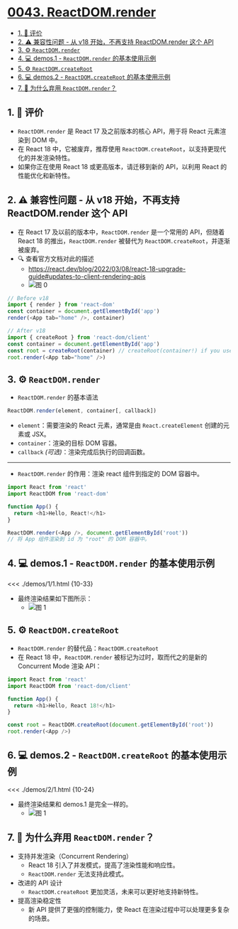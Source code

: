 # [0043. ReactDOM.render](https://github.com/tnotesjs/TNotes.react/tree/main/notes/0043.%20ReactDOM.render)

<!-- region:toc -->

- [1. 🫧 评价](#1--评价)
- [2. ⚠️ 兼容性问题 - 从 v18 开始，不再支持 ReactDOM.render 这个 API](#2-️-兼容性问题---从-v18-开始不再支持-reactdomrender-这个-api)
- [3. ⚙️ `ReactDOM.render`](#3-️-reactdomrender)
- [4. 💻 demos.1 - `ReactDOM.render` 的基本使用示例](#4--demos1---reactdomrender-的基本使用示例)
- [5. ⚙️ `ReactDOM.createRoot`](#5-️-reactdomcreateroot)
- [6. 💻 demos.2 - `ReactDOM.createRoot` 的基本使用示例](#6--demos2---reactdomcreateroot-的基本使用示例)
- [7. 🤔 为什么弃用 `ReactDOM.render`？](#7--为什么弃用-reactdomrender)

<!-- endregion:toc -->

## 1. 🫧 评价

- `ReactDOM.render` 是 React 17 及之前版本的核心 API，用于将 React 元素渲染到 DOM 中。
- 在 React 18 中，它被废弃，推荐使用 `ReactDOM.createRoot`，以支持更现代化的并发渲染特性。
- 如果你正在使用 React 18 或更高版本，请迁移到新的 API，以利用 React 的性能优化和新特性。

## 2. ⚠️ 兼容性问题 - 从 v18 开始，不再支持 ReactDOM.render 这个 API

- 在 React 17 及以前的版本中，`ReactDOM.render` 是一个常用的 API，但随着 React 18 的推出，`ReactDOM.render` 被替代为 `ReactDOM.createRoot`，并逐渐被废弃。
- 🔍 查看官方文档对此的描述
  - https://react.dev/blog/2022/03/08/react-18-upgrade-guide#updates-to-client-rendering-apis
  - ![图 0](https://cdn.jsdelivr.net/gh/tnotesjs/imgs@main/2025-06-24-13-19-16.png)

```js
// Before v18
import { render } from 'react-dom'
const container = document.getElementById('app')
render(<App tab="home" />, container)

// After v18
import { createRoot } from 'react-dom/client'
const container = document.getElementById('app')
const root = createRoot(container) // createRoot(container!) if you use TypeScript
root.render(<App tab="home" />)
```

## 3. ⚙️ `ReactDOM.render`

- `ReactDOM.render` 的基本语法

```javascript
ReactDOM.render(element, container[, callback])
```

- `element`：需要渲染的 React 元素，通常是由 `React.createElement` 创建的元素或 JSX。
- `container`：渲染的目标 DOM 容器。
- `callback` _(可选)_：渲染完成后执行的回调函数。

---

- `ReactDOM.render` 的作用：渲染 react 组件到指定的 DOM 容器中。

```javascript
import React from 'react'
import ReactDOM from 'react-dom'

function App() {
  return <h1>Hello, React!</h1>
}

ReactDOM.render(<App />, document.getElementById('root'))
// 将 App 组件渲染到 id 为 "root" 的 DOM 容器中。
```

## 4. 💻 demos.1 - `ReactDOM.render` 的基本使用示例

<<< ./demos/1/1.html {10-33}

- 最终渲染结果如下图所示：
  - ![图 1](https://cdn.jsdelivr.net/gh/tnotesjs/imgs@main/2025-06-24-13-19-27.png)

## 5. ⚙️ `ReactDOM.createRoot`

- `ReactDOM.render` 的替代品：`ReactDOM.createRoot`
- 在 React 18 中，`ReactDOM.render` 被标记为过时，取而代之的是新的 Concurrent Mode 渲染 API：

```javascript
import React from 'react'
import ReactDOM from 'react-dom/client'

function App() {
  return <h1>Hello, React 18!</h1>
}

const root = ReactDOM.createRoot(document.getElementById('root'))
root.render(<App />)
```

## 6. 💻 demos.2 - `ReactDOM.createRoot` 的基本使用示例

<<< ./demos/2/1.html {10-24}

- 最终渲染结果和 demos.1 是完全一样的。
  - ![图 1](https://cdn.jsdelivr.net/gh/tnotesjs/imgs@main/2025-06-24-13-19-27.png)

## 7. 🤔 为什么弃用 `ReactDOM.render`？

- 支持并发渲染（Concurrent Rendering）
  - React 18 引入了并发模式，提高了渲染性能和响应性。
  - `ReactDOM.render` 无法支持此模式。
- 改进的 API 设计
  - `ReactDOM.createRoot` 更加灵活，未来可以更好地支持新特性。
- 提高渲染稳定性
  - 新 API 提供了更强的控制能力，使 React 在渲染过程中可以处理更多复杂的场景。
